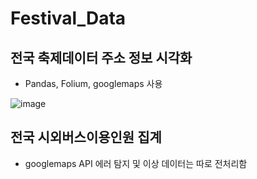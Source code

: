 # Festival_Data

## 전국 축제데이터 주소 정보 시각화
  - Pandas, Folium, googlemaps 사용

![image](https://github.com/user-attachments/assets/d1d1020a-bfbe-4501-b420-97d7cf416bbe)


## 전국 시외버스이용인원 집계
  - googlemaps API 에러 탐지 및 이상 데이터는 따로 전처리함
